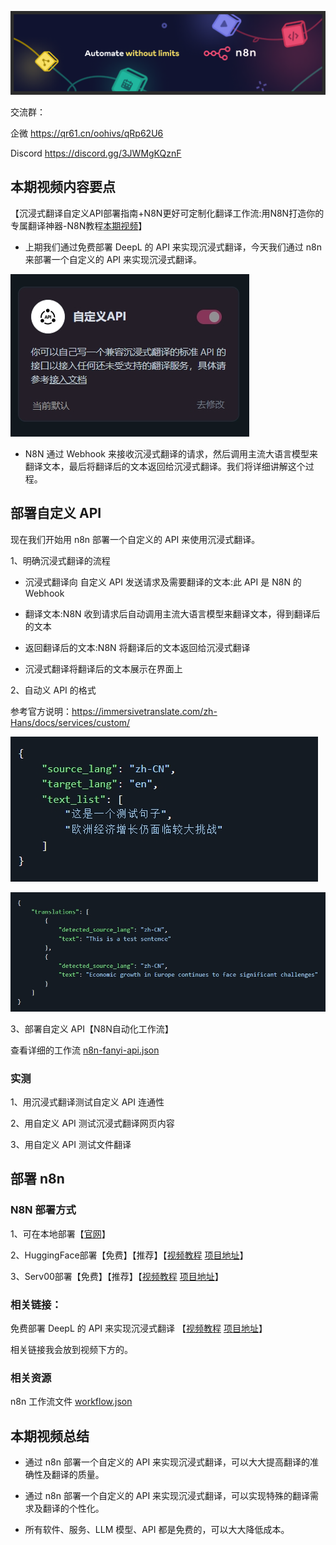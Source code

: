 ![n8n](../assets/n8n-fanyi-api/n8n.png)

交流群：

企微  https://qr61.cn/oohivs/qRp62U6

Discord https://discord.gg/3JWMgKQznF

## 本期视频内容要点

【沉浸式翻译自定义API部署指南+N8N更好可定制化翻译工作流:用N8N打造你的专属翻译神器-N8N教程[本期视频](https://www.bilibili.com/video/BV1PZy2YdErb/)】

- 上期我们通过免费部署 DeepL 的 API 来实现沉浸式翻译，今天我们通过 n8n 来部署一个自定义的 API 来实现沉浸式翻译。

![流程](../assets/n8n-fanyi-api/api.png)

- N8N 通过 Webhook 来接收沉浸式翻译的请求，然后调用主流大语言模型来翻译文本，最后将翻译后的文本返回给沉浸式翻译。我们将详细讲解这个过程。


## 部署自定义 API

现在我们开始用 n8n 部署一个自定义的 API 来使用沉浸式翻译。

1、明确沉浸式翻译的流程

- 沉浸式翻译向 自定义 API 发送请求及需要翻译的文本:此 API 是 N8N 的 Webhook

- 翻译文本:N8N 收到请求后自动调用主流大语言模型来翻译文本，得到翻译后的文本

- 返回翻译后的文本:N8N 将翻译后的文本返回给沉浸式翻译

- 沉浸式翻译将翻译后的文本展示在界面上

2、自动义 API 的格式   

参考官方说明：https://immersivetranslate.com/zh-Hans/docs/services/custom/

![api](../assets/n8n-fanyi-api/api1.png)


![api2](../assets/n8n-fanyi-api/api2.png)

3、部署自定义 API【N8N自动化工作流】

查看详细的工作流 [n8n-fanyi-api.json](https://aigenai-aiflow.hf.space/workflow/eGgX67kijOCxwR8h)

### 实测

1、用沉浸式翻译测试自定义 API 连通性

2、用自定义 API 测试沉浸式翻译网页内容

3、用自定义 API 测试文件翻译

## 部署 n8n

### N8N 部署方式

1、可在本地部署【[官网](https://docs.n8n.io/hosting/)】

2、HuggingFace部署【免费】【推荐】【[视频教程](https://www.bilibili.com/video/BV1e6sVeEEhR/) [项目地址](https://github.com/aigem/n8n-serv00)】

3、Serv00部署【免费】【推荐】【[视频教程](https://www.bilibili.com/video/BV1PZy2YdErb/) [项目地址](https://github.com/aigem/n8n-serv00)】

### 相关链接：

免费部署 DeepL 的 API 来实现沉浸式翻译 【[视频教程](https://www.bilibili.com/video/BV1e9bceoECw/) [项目地址](https://github.com/aigem/deeplx-freeAPI-serv00)】



相关链接我会放到视频下方的。

### 相关资源

n8n 工作流文件 [workflow.json](../src/n8n-fanyi-api.json/)


## 本期视频总结

- 通过 n8n 部署一个自定义的 API 来实现沉浸式翻译，可以大大提高翻译的准确性及翻译的质量。

- 通过 n8n 部署一个自定义的 API 来实现沉浸式翻译，可以实现特殊的翻译需求及翻译的个性化。

- 所有软件、服务、LLM 模型、API 都是免费的，可以大大降低成本。








































